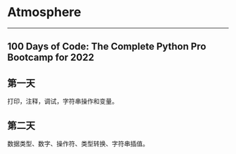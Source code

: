 # Atmosphere

---
100 Days of Code: The Complete Python Pro Bootcamp for 2022
---

## 第一天
打印，注释，调试，字符串操作和变量。

## 第二天
数据类型、数字、操作符、类型转换、字符串插值。